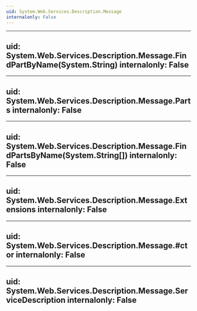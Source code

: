 ```yaml
---
uid: System.Web.Services.Description.Message
internalonly: False
---
```


---
uid: System.Web.Services.Description.Message.FindPartByName(System.String)
internalonly: False
---

---
uid: System.Web.Services.Description.Message.Parts
internalonly: False
---

---
uid: System.Web.Services.Description.Message.FindPartsByName(System.String[])
internalonly: False
---

---
uid: System.Web.Services.Description.Message.Extensions
internalonly: False
---

---
uid: System.Web.Services.Description.Message.#ctor
internalonly: False
---

---
uid: System.Web.Services.Description.Message.ServiceDescription
internalonly: False
---
